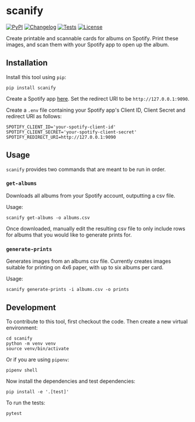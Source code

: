 # scanify

[![PyPI](https://img.shields.io/pypi/v/scanify.svg)](https://pypi.org/project/scanify/)
[![Changelog](https://img.shields.io/github/v/release/kevinschaul/scanify?include_prereleases&label=changelog)](https://github.com/kevinschaul/scanify/releases)
[![Tests](https://github.com/kevinschaul/scanify/workflows/Test/badge.svg)](https://github.com/kevinschaul/scanify/actions?query=workflow%3ATest)
[![License](https://img.shields.io/badge/license-Apache%202.0-blue.svg)](https://github.com/kevinschaul/scanify/blob/master/LICENSE)

Create printable and scannable cards for albums on Spotify. Print these images, and scan them with your Spotify app to open up the album.

## Installation

Install this tool using `pip`:

    pip install scanify

Create a Spotify app [here](https://developer.spotify.com/dashboard/). Set the redirect URI to be `http://127.0.0.1:9090`.

Create a `.env` file containing your Spotify app's Client ID, Client Secret and redirect URI as follows:

```
SPOTIFY_CLIENT_ID='your-spotify-client-id'
SPOTIFY_CLIENT_SECRET='your-spotify-client-secret'
SPOTIFY_REDIRECT_URI=http://127.0.0.1:9090
```

## Usage

`scanify` provides two commands that are meant to be run in order.

### `get-albums`

Downloads all albums from your Spotify account, outputting a csv file.

Usage:

    scanify get-albums -o albums.csv

Once downloaded, manually edit the resulting csv file to only include rows for albums that you would like to generate prints for.

### `generate-prints`

Generates images from an albums csv file. Currently creates images suitable for printing on 4x6 paper, with up to six albums per card.

Usage:

    scanify generate-prints -i albums.csv -o prints

## Development

To contribute to this tool, first checkout the code. Then create a new virtual environment:

    cd scanify
    python -m venv venv
    source venv/bin/activate

Or if you are using `pipenv`:

    pipenv shell

Now install the dependencies and test dependencies:

    pip install -e '.[test]'

To run the tests:

    pytest
